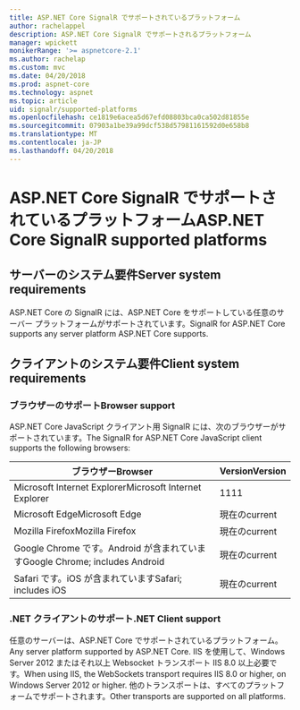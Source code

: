 ```yaml
---
title: ASP.NET Core SignalR でサポートされているプラットフォーム
author: rachelappel
description: ASP.NET Core SignalR でサポートされるプラットフォーム
manager: wpickett
monikerRange: '>= aspnetcore-2.1'
ms.author: rachelap
ms.custom: mvc
ms.date: 04/20/2018
ms.prod: aspnet-core
ms.technology: aspnet
ms.topic: article
uid: signalr/supported-platforms
ms.openlocfilehash: ce1819e6acea5d67efd08803bca0ca502d81855e
ms.sourcegitcommit: 07903a1be39a99dcf538d57981161592d0e658b8
ms.translationtype: MT
ms.contentlocale: ja-JP
ms.lasthandoff: 04/20/2018
---
```

# <a name="aspnet-core-signalr-supported-platforms"></a><span data-ttu-id="50a56-103">ASP.NET Core SignalR でサポートされているプラットフォーム</span><span class="sxs-lookup"><span data-stu-id="50a56-103">ASP.NET Core SignalR supported platforms</span></span>

## <a name="server-system-requirements"></a><span data-ttu-id="50a56-104">サーバーのシステム要件</span><span class="sxs-lookup"><span data-stu-id="50a56-104">Server system requirements</span></span>

<span data-ttu-id="50a56-105">ASP.NET Core の SignalR には、ASP.NET Core をサポートしている任意のサーバー プラットフォームがサポートされています。</span><span class="sxs-lookup"><span data-stu-id="50a56-105">SignalR for ASP.NET Core supports any server platform ASP.NET Core supports.</span></span>

## <a name="client-system-requirements"></a><span data-ttu-id="50a56-106">クライアントのシステム要件</span><span class="sxs-lookup"><span data-stu-id="50a56-106">Client system requirements</span></span>

### <a name="browser-support"></a><span data-ttu-id="50a56-107">ブラウザーのサポート</span><span class="sxs-lookup"><span data-stu-id="50a56-107">Browser support</span></span>

<span data-ttu-id="50a56-108">ASP.NET Core JavaScript クライアント用 SignalR には、次のブラウザーがサポートされています。</span><span class="sxs-lookup"><span data-stu-id="50a56-108">The SignalR for ASP.NET Core JavaScript client supports the following browsers:</span></span>

| <span data-ttu-id="50a56-109">ブラウザー</span><span class="sxs-lookup"><span data-stu-id="50a56-109">Browser</span></span> | <span data-ttu-id="50a56-110">Version</span><span class="sxs-lookup"><span data-stu-id="50a56-110">Version</span></span> |
| ------- | ------- |
| <span data-ttu-id="50a56-111">Microsoft Internet Explorer</span><span class="sxs-lookup"><span data-stu-id="50a56-111">Microsoft Internet Explorer</span></span> | <span data-ttu-id="50a56-112">11</span><span class="sxs-lookup"><span data-stu-id="50a56-112">11</span></span> |
| <span data-ttu-id="50a56-113">Microsoft Edge</span><span class="sxs-lookup"><span data-stu-id="50a56-113">Microsoft Edge</span></span> | <span data-ttu-id="50a56-114">現在の</span><span class="sxs-lookup"><span data-stu-id="50a56-114">current</span></span> |
| <span data-ttu-id="50a56-115">Mozilla Firefox</span><span class="sxs-lookup"><span data-stu-id="50a56-115">Mozilla Firefox</span></span> | <span data-ttu-id="50a56-116">現在の</span><span class="sxs-lookup"><span data-stu-id="50a56-116">current</span></span> |
| <span data-ttu-id="50a56-117">Google Chrome です。Android が含まれています</span><span class="sxs-lookup"><span data-stu-id="50a56-117">Google Chrome; includes Android</span></span> | <span data-ttu-id="50a56-118">現在の</span><span class="sxs-lookup"><span data-stu-id="50a56-118">current</span></span> |
| <span data-ttu-id="50a56-119">Safari です。iOS が含まれています</span><span class="sxs-lookup"><span data-stu-id="50a56-119">Safari; includes iOS</span></span> | <span data-ttu-id="50a56-120">現在の</span><span class="sxs-lookup"><span data-stu-id="50a56-120">current</span></span> |
 
### <a name="net-client-support"></a><span data-ttu-id="50a56-121">.NET クライアントのサポート</span><span class="sxs-lookup"><span data-stu-id="50a56-121">.NET Client support</span></span>

<span data-ttu-id="50a56-122">任意のサーバーは、ASP.NET Core でサポートされているプラットフォーム。</span><span class="sxs-lookup"><span data-stu-id="50a56-122">Any server platform supported by ASP.NET Core.</span></span> <span data-ttu-id="50a56-123">IIS を使用して、Windows Server 2012 またはそれ以上 Websocket トランスポート IIS 8.0 以上必要です。</span><span class="sxs-lookup"><span data-stu-id="50a56-123">When using IIS, the WebSockets transport requires IIS 8.0 or higher, on Windows Server 2012 or higher.</span></span> <span data-ttu-id="50a56-124">他のトランスポートは、すべてのプラットフォームでサポートされます。</span><span class="sxs-lookup"><span data-stu-id="50a56-124">Other transports are supported on all platforms.</span></span>